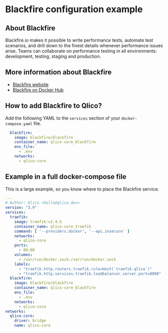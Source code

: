 # Blackfire configuration example

## About Blackfire

Blackfire.io makes it possible to write performance tests, automate test
scenarios, and drill down to the finest details whenever performance issues
arise. Teams can collaborate on performance testing in all environments:
development, testing, staging and production.

## More information about Blackfire

* [Blackfire website](https://www.blackfire.io/)
* [Blackfire on Docker Hub](https://hub.docker.com/r/blackfire/blackfire)

## How to add Blackfire to Qlico?

Add the following YAML to the `services` section of your `docker-compose.yaml`
file.

```yaml
  blackfire:
    image: blackfire/blackfire
    container_name: qlico-core_blackfire
    env_file:
      - .env
    networks:
      - qlico-core
```

## Example in a full docker-compose file

This is a large example, so you know where to place the Blackfire service.

```yaml
---
# Author: Qlico <hello@qlico.dev>
version: "3.9"
services:
  traefik:
    image: traefik:v2.4.5
    container_name: qlico-core_traefik
    command: [ '--providers.docker', '--api.insecure' ]
    networks:
      - qlico-core
    ports:
      - 80:80
    volumes:
      - /var/run/docker.sock:/var/run/docker.sock
    labels:
      - "traefik.http.routers.traefik.rule=Host(`traefik.qlico`)"
      - "traefik.http.services.traefik.loadbalancer.server.port=8080"
  blackfire:
    image: blackfire/blackfire
    container_name: qlico-core_blackfire
    env_file:
      - .env
    networks:
      - qlico-core
networks:
  qlico-core:
    driver: bridge
    name: qlico-core
```
